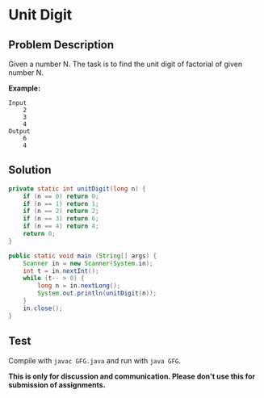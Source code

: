 # Unit Digit

## Problem Description

Given a number N. The task is to find the unit digit of factorial of given number N.

**Example:**

```
Input
	2
    3
    4
Output
	6
    4
```

## Solution

```java
private static int unitDigit(long n) {
    if (n == 0) return 0;
    if (n == 1) return 1;
    if (n == 2) return 2;
    if (n == 3) return 6;
    if (n == 4) return 4;
    return 0;
}

public static void main (String[] args) {
    Scanner in = new Scanner(System.in);
    int t = in.nextInt();
    while (t-- > 0) {
        long n = in.nextLong();
        System.out.println(unitDigit(n));
    }
    in.close();
}
```

## Test

Compile with `javac GFG.java` and run with `java GFG`.


**This is only for discussion and communication. Please don't use this for submission of assignments.**